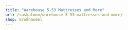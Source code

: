 ```yaml
---
title: "Warehouse 5-53 Mattresses and More"
url: /saskatoon/warehouse-5-53-mattresses-and-more/
shop: Großhandel
---
```

